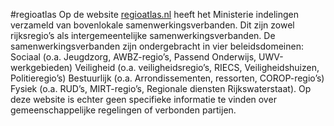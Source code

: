 #regioatlas
Op de website <a href="http://www.regioatlas.nl/" target="_blank">regioatlas.nl</a> heeft het Ministerie indelingen verzameld van bovenlokale samenwerkingsverbanden. Dit zijn zowel rijksregio’s als intergemeentelijke
samenwerkingsverbanden. De samenwerkingsverbanden zijn ondergebracht in vier beleidsdomeinen: Sociaal (o.a. Jeugdzorg, AWBZ-regio’s, Passend Onderwijs,
UWV-werkgebieden) Veiligheid (o.a. veiligheidsregio’s, RIECS, Veiligheidshuizen, Politieregio’s) Bestuurlijk (o.a. Arrondissementen,
ressorten, COROP-regio’s) Fysiek (o.a. RUD’s, MIRT-regio’s, Regionale diensten Rijkswaterstaat). Op deze website is echter geen specifieke informatie te vinden over gemeenschappelijke regelingen of verbonden partijen.
